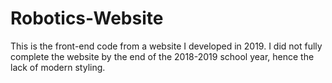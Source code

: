# Robotics-Website
This is the front-end code from a website I developed in 2019. I did not fully complete the website by the end of the 2018-2019 school year, hence the lack of modern styling.
